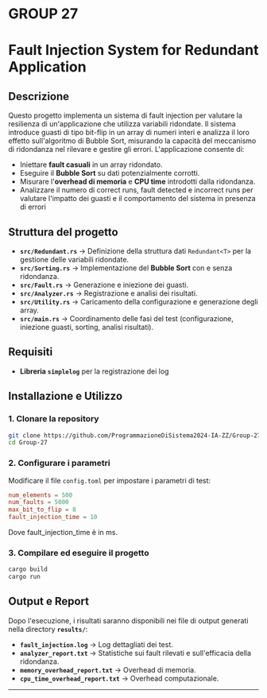# GROUP 27
# **Fault Injection System for Redundant Application**

## **Descrizione**
Questo progetto implementa un sistema di fault injection per valutare la resilienza di un'applicazione che utilizza variabili ridondate. Il sistema introduce guasti di tipo bit-flip in un array di numeri interi e analizza il loro effetto sull'algoritmo di Bubble Sort, misurando la capacità del meccanismo di ridondanza nel rilevare e gestire gli errori.
L'applicazione consente di:
- Iniettare **fault casuali** in un array ridondato.
- Eseguire il **Bubble Sort** su dati potenzialmente corrotti.
- Misurare l'**overhead di memoria** e **CPU time** introdotti dalla ridondanza.
- Analizzare il numero di correct runs, fault detected e incorrect runs per valutare l'impatto dei guasti e il comportamento del sistema in presenza di errori

## **Struttura del progetto**
- **`src/Redundant.rs`** → Definizione della struttura dati `Redundant<T>` per la gestione delle variabili ridondate.
- **`src/Sorting.rs`** → Implementazione del **Bubble Sort** con e senza ridondanza.
- **`src/Fault.rs`** → Generazione e iniezione dei guasti.
- **`src/Analyzer.rs`** → Registrazione e analisi dei risultati.
- **`src/Utility.rs`** → Caricamento della configurazione e generazione degli array.
- **`src/main.rs`** → Coordinamento delle fasi del test (configurazione, iniezione guasti, sorting, analisi risultati).

## **Requisiti**
- **Libreria `simplelog`** per la registrazione dei log

## **Installazione e Utilizzo**
### **1. Clonare la repository**
```bash
git clone https://github.com/ProgrammazioneDiSistema2024-IA-ZZ/Group-27.git
cd Group-27
```

### **2. Configurare i parametri**
Modificare il file `config.toml` per impostare i parametri di test:
```toml
num_elements = 500
num_faults = 5000
max_bit_to_flip = 8
fault_injection_time = 10
```
Dove fault_injection_time è in ms.

### **3. Compilare ed eseguire il progetto**
```bash
cargo build
cargo run
```

## **Output e Report**
Dopo l'esecuzione, i risultati saranno disponibili nei file di output generati nella directory **`results/`**:
- **`fault_injection.log`** → Log dettagliati dei test.
- **`analyzer_report.txt`** → Statistiche sui fault rilevati e sull'efficacia della ridondanza.
- **`memory_overhead_report.txt`** → Overhead di memoria.
- **`cpu_time_overhead_report.txt`** → Overhead computazionale.


---


